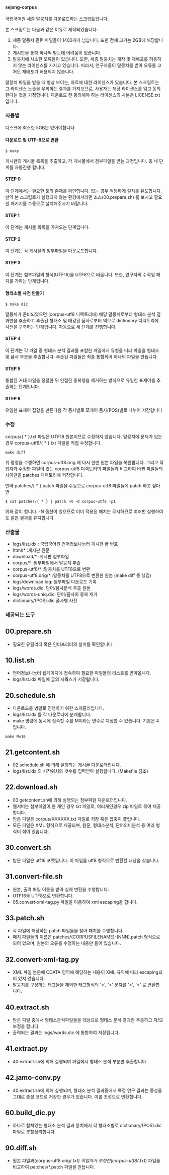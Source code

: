 #### sejong-corpus ####

국립국어원 세종 말뭉치를 다운로드하는 스크립트입니다.

본 스크립트는 다음과 같은 이유로 제작되었습니다.

1) 세종 말뭉치 관련 파일들이 1400개가 넘습니다. 또한 전체 크기는 2GB에 해당합니다. 
2) 게시판을 통해 하나씩 받는데 어려움이 있습니다.
3) 말뭉치에 사소한 오류들이 있습니다. 또한, 세종 말뭉치는 개작 및 재배포를 허용하지 않는
라이센스를 가지고 있습니다. 따라서, 연구자들이 말뭉치를 받아 오류를 고쳐도 재배포가 허용되지
않습니다.

말뭉치 파일을 받을 때 항상 보이는, 자료에 대한 라이센스가 있습니다.  본 스크립트는 그 라이센스
노출을 우회하는 결과를 가져오므로, 사용자는 해당 라이센스를 읽고 동의한다는 것을 가정합니다.
다운로드 전 동의해야 하는 라이센스의 사본은 LICENSE.txt 입니다.

### 사용법 ###

디스크에 최소한 5GB는 있어야합니다.

#### 다운로드 및 UTF-8으로 변환 ####

```
$ make
```

게시판의 게시물 목록을 추출하고, 각 게시물에서 첨부파일을 받는 과정입니다. 총 네 단계를 자동진행
합니다.

#### STEP 0 ####
이 단계에서는 필요한 툴의 존재를 확인합니다. 없는 경우 적당하게 설치를 유도합니다. 만약 본
스크립트가 실행되지 않는 환경에서라면 소스(00.prepare.sh) 를 보시고 필요한 패키지를 수동으로
설치해주시기 바랍니다.

#### STEP 1 ####
이 단계는 게시물 목록을 가져오는 단계입니다.

#### STEP 2 ####
이 단계는 각 게시물의 첨부파일을 다운로드합니다.

#### STEP 3 ####
이 단계는 첨부파일의 형식(UTF16)을 UTF8으로 바꿉니다. 또한, 연구자의 수작업 패치를 가하는
단계입니다.

#### 형태소별 사전 만들기 ####

```
$ make dic
```

말뭉치가 준비되었으면 (corpus-utf8 디렉토리에) 해당 말뭉치로부터 형태소 분석 결과만을 추출하고
추출된 형태소 및 태깅된 품사로부터 역으로 dictionary 디렉토리에 사전을 구축하는 단계입니다.
자동으로 세 단계를 진행합니다.

#### STEP 4 ####
이 단계는 각 파일 중 형태소 분석 결과를 포함한 파일에서 유형을 따라 파일을 형태소 및 품사 부분을
추출합니다. 추출된 파일들은 최종 통합되어 하나의 파일을 만듭니다.

#### STEP 5 ####
통합된 거대 파일을 정렬한 뒤 인접한 중복행을 제거하는 방식으로 유일한 표제어를 추출하는 단계입니다.

#### STEP 6 ####
유일한 표제어 집합을 만든다음 각 품사별로 쪼개어 품사(POS)별로 나누어 저장합니다

### 수정 ###
corpus/{ * }.txt 파일은 UTF18 원본이므로 수정하지 않습니다. 말뭉치에 문제가 있는 경우 corpus-utf8/{ * }.txt
파일을 직접 수정합니다.

```
make diff
```

위 명령을 수행하면 corpus-utf8.orig 에 다시 한번 원본 파일을 복원합니다. 그리고 작업자가 수정한
파일이 있는 corpus-utf8 디렉토리의 파일들과 비교하여 바뀐 파일들의 차이만을 patches 디렉토리에
저장합니다. 

만약 patches/{ * }.patch 파일을 수동으로 corpus-utf8 파일들에 patch 하고 싶다면

```
$ cat patches/{ * } | patch -N -d corpus-utf8 -p1
```

위와 같이 합니다. -N 옵션이 있으므로 이미 적용된 패치는 무시하므로 여러번 실행하여도 같은 결과를
유지합니다.

### 산출물 ###
* logs/list.idx : 국립국어원 언어정보나눔터 게시판 글 번호
* html/* :게시판 원문
* download/* :게시판 첨부파일
* corpus/* :첨부파일에서 말뭉치 추출
* corpus-utf8/* :말뭉치를 UTF8으로 변환
* corpus-utf8.orig/* :말뭉치를 UTF8으로 변환한 원본 (make diff 중 생김)
* logs/download.log: 첨부파일 다운로드 기록
* logs/words.dic: 단어/품사분석 추출 원본
* logs/words-uniq.dic: 단어/품사의 중복 제거
* dictionary/(POS).dic 품사별 사전

### 제공되는 도구 ###
## 00.prepare.sh ##
* 필요한 유틸리티 혹은 인터프리터의 설치를 확인합니다

## 10.list.sh ##
* 언어정보나눔터 웹페이지에 접속하여 필요한 파일들의 리스트를 받아옵니다.
* logs/list.idx 파일에 글의 시쿽스가 저장됩니다.

## 20.schedule.sh ##
* 다운로드를 병렬로 진행하기 위한 스케쥴러입니다.
* logs/list.idx 를 각 다운로더에 분배합니다.
* make 명령에 동시에 접속할 수를 M이라는 변수로 지정할 수 있습니다. 기본은 4 입니다.
```
make M=10
```

## 21.getcontent.sh ##
* 02.schedule.sh 에 의해 실행되는 게시글 다운로더입니다.
* logs/list.idx 의 시작위치와 갯수를 입력받아 실행합니다. (Makefile 참조)

## 22.download.sh ##
* 03.getcontent.sh에 의해 실행되는 첨부파일 다운로더입니다.
* 웹서버는 첨부파일이 한 개인 경우 txt 파일로, 여러개인경우 zip 파일로 묶여 제공합니다.
* 받은 파일은 corpus/XXXXXX.txt 파일로 저장 혹은 압축이 풀립니다.
* 모든 파일은 XML 형식으로 제공되며, 원문, 형태소분석, 단어의미분석 등 여러 형식이 섞여 있습니다.

## 30.convert.sh
* 받은 파일은 utf16 포맷입니다. 이 파일을 utf8 형식으로 변환할 대상을 찾습니다.

## 31.convert-file.sh
* 원본, 출력 파일 이름을 받아 실제 변환을 수행합니다.
* UTF16을 UTF8으로 변환합니다.
* 05.convert-xml-tag.py 파일을 이용하여 xml escaping을 합니다.

## 33.patch.sh
* 각 파일에 해당하는 patch 파일들을 찾아 패치를 수행합니다
* 패치 파일들의 이름은 patches/(CORPUSFILENAME)-(NNN).patch 형식으로 되어 있으며, 원본의 오류를
수정하는 내용만 들어 있습니다.

## 32.convert-xml-tag.py
* XML 파일 본문에 CDATA 영역에 해당하는 내용이 XML 규약에 따라 escaping되어 있지 않습니다.
* 말뭉치를 구성하는 태그들을 제외한 태그형식의 '<', '>' 문자를 '&lt;', '&gt;' 로 변환합니다.

## 40.extract.sh
* 받은 파일 중에서 형태소분석파일들을 대상으로 형태소 분석 결과만 추출하고 자/모 보정을 합니다
* 출력되는 결과는 logs/words.dic 에 통합하여 저장됩니다.

## 41.extract.py
* 40.extract.sh에 의해 실행되며 파일에서 형태소 분석 부분만 추출합니다

## 42.jamo-conv.py
* 40.extract.sh에 의해 실행되며, 형태소 분석 결과중에서 특정 연구 결과는 종성을 그대로 종성 코드로
저장한 경우가 있습니다. 이를 초성으로 변환합니다.

## 60.build_dic.py
* 하나로 합쳐있는 형태소 분석 결과 뭉치에서 각 형태소별로 dictionary/(POS).dic 파일로 분할정리합니다.

## 90.diff.sh
* 원본 파일과(corpus-utf8.orig/*.txt) 작업자가 보정한(corpus-utf8/*.txt) 파일을 비교하여
patches/*.patch 파일을 만듭니다.

